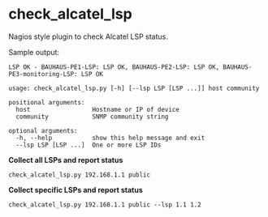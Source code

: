 # check_alcatel_lsp
Nagios style plugin to check Alcatel LSP status.

Sample output:

```
LSP OK - BAUHAUS-PE1-LSP: LSP OK, BAUHAUS-PE2-LSP: LSP OK, BAUHAUS-PE3-monitoring-LSP: LSP OK
```

```
usage: check_alcatel_lsp.py [-h] [--lsp LSP [LSP ...]] host community

positional arguments:
  host                 Hostname or IP of device
  community            SNMP community string

optional arguments:
  -h, --help           show this help message and exit
  --lsp LSP [LSP ...]  One or more LSP IDs
```

**Collect all LSPs and report status**

    check_alcatel_lsp.py 192.168.1.1 public

**Collect specific LSPs and report status**

    check_alcatel_lsp.py 192.168.1.1 public --lsp 1.1 1.2
